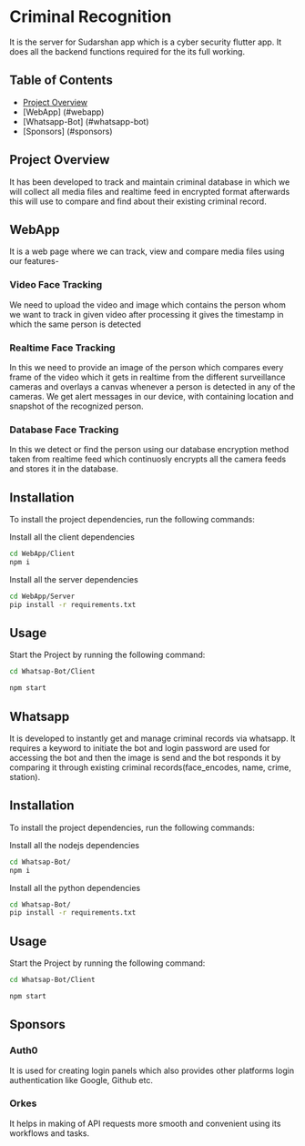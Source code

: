 # Criminal Recognition
It is the server for Sudarshan app which is a cyber security flutter app. It does all the backend functions required for the its full working.

## Table of Contents
- [Project Overview](#project-overview)
- [WebApp] (#webapp)
- [Whatsapp-Bot] (#whatsapp-bot)
- [Sponsors] (#sponsors)


## Project Overview
It has been developed to track and maintain criminal database in which we will collect all media files and realtime feed in encrypted format afterwards this will use to compare and find about their existing criminal record.
<br>

## WebApp <a name="webapp"></a>
It is a web page where we can track, view and compare media files using our features-

### Video Face Tracking
We need to upload the video and image which contains the person whom we want to track in given video after processing it gives the timestamp in which the same person is detected

### Realtime Face Tracking
In this we need to provide an image of the person which compares every frame of the video which it gets in realtime from the different surveillance cameras and overlays a canvas whenever a person is detected in any of the cameras. We get alert messages in our device, with containing location and snapshot of the recognized person.

### Database Face Tracking
In this we detect or find the person using our database encryption method taken from realtime feed which continuosly encrypts all the camera feeds and stores it in the database.

## Installation
To install the project dependencies, run the following commands:
<br>

Install all the client dependencies
```bash
cd WebApp/Client
npm i
```

Install all the server dependencies 
```bash
cd WebApp/Server
pip install -r requirements.txt
```

## Usage
Start the Project by running the following command:
```bash
cd Whatsap-Bot/Client

npm start
```

## Whatsapp <a name="whatsapp-bot"></a>
It is developed to instantly get and manage criminal records via whatsapp. It requires a keyword to initiate the bot and login password are used for accessing the bot and then the image is send and the bot responds it by comparing it through existing criminal records(face_encodes, name, crime, station).

## Installation
To install the project dependencies, run the following commands:
<br>

Install all the nodejs dependencies
```bash
cd Whatsap-Bot/
npm i
```

Install all the python dependencies 
```bash
cd Whatsap-Bot/
pip install -r requirements.txt
```

## Usage
Start the Project by running the following command:
```bash
cd Whatsap-Bot/Client

npm start
```

## Sponsors <a name="sponsors">

### Auth0
It is used for creating login panels which also provides other platforms login authentication like Google, Github etc.

### Orkes
It helps in making of API requests more smooth and convenient using its workflows and tasks.